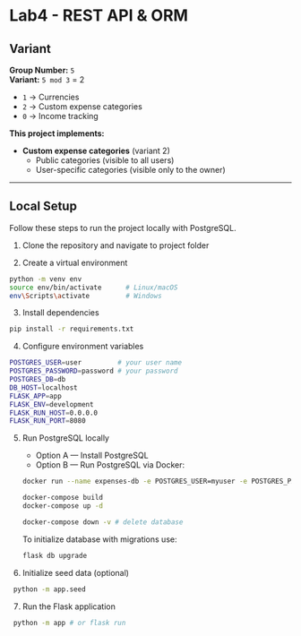 # Lab4 - REST API & ORM

## Variant

**Group Number:** `5`  
**Variant:** `5 mod 3` = 2  

- `1` → Currencies  
- `2` → Custom expense categories  
- `0` → Income tracking  

**This project implements:**  
- **Custom expense categories** (variant 2)  
  - Public categories (visible to all users)  
  - User-specific categories (visible only to the owner)

---

## Local Setup

Follow these steps to run the project locally with PostgreSQL.

1. Clone the repository and navigate to project folder

2. Create a virtual environment
```bash
python -m venv env
source env/bin/activate      # Linux/macOS
env\Scripts\activate         # Windows
```

3. Install dependencies
```bash
pip install -r requirements.txt
```

4. Configure environment variables
```bash
POSTGRES_USER=user         # your user name
POSTGRES_PASSWORD=password # your password
POSTGRES_DB=db
DB_HOST=localhost
FLASK_APP=app
FLASK_ENV=development
FLASK_RUN_HOST=0.0.0.0
FLASK_RUN_PORT=8080
```

5. Run PostgreSQL locally
   - Option A — Install PostgreSQL
   - Option B — Run PostgreSQL via Docker:
    ```bash
    docker run --name expenses-db -e POSTGRES_USER=myuser -e POSTGRES_PASSWORD=mysecurepassword -e POSTGRES_DB=expenses_db -p 5432:5432 -d postgres:15
    ```

    ```bash
    docker-compose build
    docker-compose up -d
    ```
     ```bash
    docker-compose down -v # delete database
    ```

    To initialize database with migrations use:
    ```bash
    flask db upgrade
    ```


6. Initialize seed data (optional)
```bash
 python -m app.seed 
```

7. Run the Flask application
```bash
 python -m app # or flask run
```